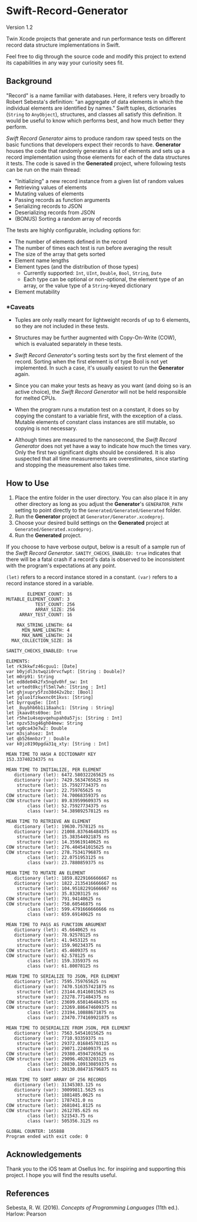 # Swift-Record-Generator
Version 1.2

Twin Xcode projects that generate and run performance tests on different record data structure implementations in Swift.

Feel free to dig through the source code and modify this project to extend its capabilities in any way your curiosity sees fit.

## Background

"Record" is a name familiar with databases. Here, it refers very broadly to Robert Sebesta's definition: "an aggregate of data elements in which the individual elements are identified by names." Swift tuples, dictionaries (`String` to `AnyObject`), structures, and classes all satisfy this definition. It would be useful to know which performs best, and how much better they perform.

*Swift Record Generator* aims to produce random raw speed tests on the basic functions that developers expect their records to have. **Generator** houses the code that randomly generates a list of elements and sets up a record implementation using those elements for each of the data structures it tests. The code is saved in the **Generated** project, where following tests can be run on the main thread:

 - "Initializing" a new record instance from a given list of random values
 - Retrieving values of elements
 - Mutating values of elements
 - Passing records as function arguments
 - Serializing records to JSON
 - Deserializing records from JSON
 - (BONUS) Sorting a random array of records

The tests are highly configurable, including options for:

- The number of elements defined in the record
- The number of times each test is run before averaging the result
- The size of the array that gets sorted
- Element name lengths
- Element types (and the distribution of those types)
	- Currently supported: `Int`, `UInt`, `Double`, `Bool`, `String`, `Date`
	- Each type can be optional or non-optional, the element type of an array, or  the value type of a `String`-keyed dictionary
- Element mutability
  
### *Caveats

 - Tuples are only really meant for lightweight records of up to 6 elements, so they are not included in these tests.

 - Structures may be further augmented with Copy-On-Write (COW), which is evaluated separately in these tests.

- *Swift Record Generator*'s sorting tests sort by the first element of the record. Sorting when the first element is of type Bool is not yet implemented. In such a case, it's usually easiest to run the **Generator** again.

- Since you can make your tests as heavy as you want (and doing so is an active choice), the *Swift Record Generator* will not be held responsible for melted CPUs.

- When the program runs a mutation test on a constant, it does so by copying the constant to a variable first, with the exception of a class. Mutable elements of constant class instances are still mutable, so copying is not necessary.

- Although times are measured to the nanosecond, the *Swift Record Generator* does not yet have a way to indicate how much the times vary. Only the first two significant digits should be considered. It is also suspected that all time measurements are overestimates, since starting and stopping the measurement also takes time.

## How to Use

 1. Place the entire folder in the user directory. You can also place it in any other directory as long as you adjust the **Generator**'s `GENERATOR_PATH` setting to point directly to the `Generated/Generated/Generated` folder.
 2. Run the **Generator** project at `Generator/Generator.xcodeproj`.
 3. Choose your desired build settings on the **Generated** project at `Generated/Generated.xcodeproj`.
 4. Run the **Generated** project.

If you choose to have verbose output, below is a result of a sample run of the *Swift Record Generator*. `SANITY_CHECKS_ENABLED: true`  indicates that there will be a fatal crash if a record's data is observed to be inconsistent with the program's expectations at any point.

`(let)` refers to a record instance stored in a constant.
`(var)` refers to a record instance stored in a variable.

            ELEMENT_COUNT: 16
    MUTABLE_ELEMENT_COUNT: 3
               TEST_COUNT: 256
               ARRAY_SIZE: 256
         ARRAY_TEST_COUNT: 16
    
        MAX_STRING_LENGTH: 64
          MIN_NAME_LENGTH: 4
          MAX_NAME_LENGTH: 24
      MAX_COLLECTION_SIZE: 16
        
    SANITY_CHECKS_ENABLED: true
        
    ELEMENTS:
    let rk3kkwfz46cguu1: [Date]
    var b0yjdl3stwqzi0rvcfwpt: [String : Double]?
    let m0rp91: String
    let ed8de04k2fx5nqdv0hf_sw: Int
    let urtedt0kcjfl5ml7wh: [String : Int]
    let ghjxupry5fzo38d42v2bz: [Bool]
    let jqluo1fzkwxnc0t1kvs: [String]
    let byrrquq5e: [Int]
    let _8uybhb6b1i18aahc1: [String : String]
    let jkaav8ts69oe: Int
    let r5he1u4sepvqehupah0a57js: [String : Int]
    let npzv53sg46gh04mew: String
    let ug0ca43e7w2: Double
    var m3sjahsez: Int
    let qb526mnbzr7_: Double
    var k0jz8190pgda31q_xty: [String : Int]
        
    MEAN TIME TO HASH A DICTIONARY KEY
    153.33740234375 ns
        
    MEAN TIME TO INITIALIZE, PER ELEMENT
       dictionary (let): 6472.580322265625 ns
       dictionary (var): 7429.5634765625 ns
        structure (let): 15.75927734375 ns
        structure (var): 22.759765625 ns
    COW structure (let): 74.70068359375 ns
    COW structure (var): 89.839599609375 ns
            class (let): 52.75927734375 ns
            class (var): 54.389892578125 ns
        
    MEAN TIME TO RETRIEVE AN ELEMENT
       dictionary (let): 19630.7578125 ns
       dictionary (var): 21008.837646484375 ns
        structure (let): 15.383544921875 ns
        structure (var): 14.359619140625 ns
    COW structure (let): 276.404541015625 ns
    COW structure (var): 278.75341796875 ns
            class (let): 22.0751953125 ns
            class (var): 23.7880859375 ns
        
    MEAN TIME TO MUTATE AN ELEMENT
       dictionary (let): 1859.8229166666667 ns
       dictionary (var): 1822.2135416666667 ns
        structure (let): 104.95182291666667 ns
        structure (var): 35.83203125 ns
    COW structure (let): 791.94140625 ns
    COW structure (var): 758.60546875 ns
            class (let): 599.4791666666666 ns
            class (var): 659.69140625 ns
        
    MEAN TIME TO PASS AS FUNCTION ARGUMENT
       dictionary (let): 45.6640625 ns
       dictionary (var): 78.92578125 ns
        structure (let): 41.9453125 ns
        structure (var): 159.90234375 ns
    COW structure (let): 45.4609375 ns
    COW structure (var): 62.578125 ns
            class (let): 159.3359375 ns
            class (var): 61.80078125 ns
    
    MEAN TIME TO SERIALIZE TO JSON, PER ELEMENT
       dictionary (let): 7595.759765625 ns
       dictionary (var): 7470.516357421875 ns
        structure (let): 23144.01416015625 ns
        structure (var): 23278.771484375 ns
    COW structure (let): 23699.650146484375 ns
    COW structure (var): 23269.886474609375 ns
            class (let): 23194.10888671875 ns
            class (var): 23470.774169921875 ns
        
    MEAN TIME TO DESERIALIZE FROM JSON, PER ELEMENT
       dictionary (let): 7563.54541015625 ns
       dictionary (var): 7710.93359375 ns
        structure (let): 29372.016845703125 ns
        structure (var): 29071.224609375 ns
    COW structure (let): 29380.45947265625 ns
    COW structure (var): 29096.40283203125 ns
            class (let): 28830.109130859375 ns
            class (var): 30130.084716796875 ns
        
    MEAN TIME TO SORT ARRAY OF 256 RECORDS
       dictionary (let): 31345303.125 ns
       dictionary (var): 30099811.5625 ns
        structure (let): 1881485.0625 ns
        structure (var): 1787431.0 ns
    COW structure (let): 2681041.8125 ns
    COW structure (var): 2612785.625 ns
            class (let): 521543.75 ns
            class (var): 505356.3125 ns
    
    GLOBAL COUNTER: 165888
    Program ended with exit code: 0

## Acknowledgements

Thank you to the iOS team at Osellus Inc. for inspiring and supporting this project. I hope you will find the results useful.

## References

Sebesta, R. W. (2016). _Concepts of Programming Languages_ (11th ed.). Harlow: Pearson
